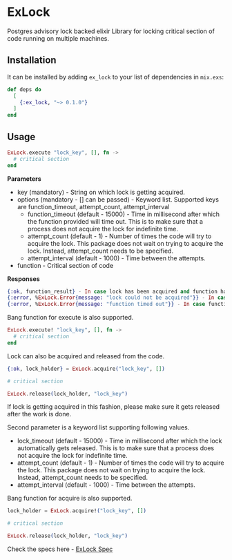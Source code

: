 # ExLock

Postgres advisory lock backed elixir Library for locking critical section of code running on multiple machines.

## Installation

It can be installed by adding `ex_lock` to your list of dependencies in `mix.exs`:

```elixir
def deps do
  [
    {:ex_lock, "~> 0.1.0"}
  ]
end
```

## Usage
```elixir
ExLock.execute "lock_key", [], fn ->
  # critical section
end
```

**Parameters** 
- key (mandatory) - String on which lock is getting acquired. 
- options (mandatory - [] can be passed)  - Keyword list. Supported keys are function_timeout, attempt_count, attempt_interval
    - function_timeout (default - 15000)  - Time in millisecond after which the function provided will time out. This is to make sure that a process does not acquire the lock for indefinite time.
    - attempt_count (default - 1)  - Number of times the code will try to acquire the lock. This package does not wait on trying to acquire the lock. Instead, attempt_count needs to be specified.
    - attempt_interval (default - 1000)  - Time between the attempts. 
- function - Critical section of code 

**Responses**

```elixir
{:ok, function_result} - In case lock has been acquired and function has executed properly. 
{:error, %ExLock.Error{message: "lock could not be acquired"}} - In case lock has not been acquired
{:error, %ExLock.Error{message: "function timed out"}} - In case function has timed out.
```

Bang function for execute is also supported.
```elixir
ExLock.execute! "lock_key", [], fn ->
  # critical section
end
```

Lock can also be acquired and released from the code. 

```elixir
{:ok, lock_holder} = ExLock.acquire("lock_key", [])

# critical section

ExLock.release(lock_holder, "lock_key")
```

If lock is getting acquired in this fashion, please make sure it gets released after the work is done.

Second parameter is a keyword list supporting following values.
- lock_timeout (default - 15000)  - Time in millisecond after which the lock automatically gets released. This is to make sure that a process does not acquire the lock for indefinite time.
- attempt_count (default - 1)  - Number of times the code will try to acquire the lock. This package does not wait on trying to acquire the lock. Instead, attempt_count needs to be specified.
- attempt_interval (default - 1000)  - Time between the attempts. 

Bang function for acquire is also supported.
```elixir
lock_holder = ExLock.acquire!("lock_key", [])

# critical section

ExLock.release(lock_holder, "lock_key")
```

Check the specs here - [ExLock Spec](https://hexdocs.pm/ex_lock/ExLock.html)
